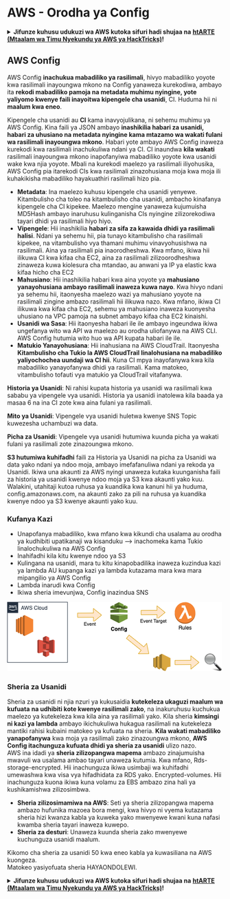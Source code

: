 # AWS - Orodha ya Config

<details>

<summary><strong>Jifunze kuhusu udukuzi wa AWS kutoka sifuri hadi shujaa na</strong> <a href="https://training.hacktricks.xyz/courses/arte"><strong>htARTE (Mtaalam wa Timu Nyekundu ya AWS ya HackTricks)</strong></a><strong>!</strong></summary>

Njia nyingine za kusaidia HackTricks:

* Ikiwa unataka kuona **kampuni yako ikitangazwa kwenye HackTricks** au **kupakua HackTricks kwa PDF** Angalia [**MIPANGO YA KUJIUNGA**](https://github.com/sponsors/carlospolop)!
* Pata [**bidhaa rasmi za PEASS & HackTricks**](https://peass.creator-spring.com)
* Gundua [**Familia ya PEASS**](https://opensea.io/collection/the-peass-family), mkusanyiko wetu wa [**NFTs**](https://opensea.io/collection/the-peass-family) ya kipekee
* **Jiunge na** 💬 [**Kikundi cha Discord**](https://discord.gg/hRep4RUj7f) au kikundi cha [**telegram**](https://t.me/peass) au **tufuate** kwenye **Twitter** 🐦 [**@hacktricks\_live**](https://twitter.com/hacktricks\_live)**.**
* **Shiriki mbinu zako za udukuzi kwa kuwasilisha PRs kwa** [**HackTricks**](https://github.com/carlospolop/hacktricks) na [**HackTricks Cloud**](https://github.com/carlospolop/hacktricks-cloud) repos za github.

</details>

## AWS Config

AWS Config **inachukua mabadiliko ya rasilimali**, hivyo mabadiliko yoyote kwa rasilimali inayoungwa mkono na Config yanaweza kurekodiwa, ambayo ita **rekodi mabadiliko pamoja na metadata muhimu nyingine, yote yaliyomo kwenye faili inayoitwa kipengele cha usanidi**, CI. Huduma hii ni **maalum kwa eneo**.

Kipengele cha usanidi au **CI** kama inavyojulikana, ni sehemu muhimu ya AWS Config. Kina faili ya JSON ambayo **inashikilia habari za usanidi, habari za uhusiano na metadata nyingine kama mtazamo wa wakati fulani wa rasilimali inayoungwa mkono**. Habari yote ambayo AWS Config inaweza kurekodi kwa rasilimali inachukuliwa ndani ya CI. CI inaundwa **kila wakati** rasilimali inayoungwa mkono inapofanyiwa mabadiliko yoyote kwa usanidi wake kwa njia yoyote. Mbali na kurekodi maelezo ya rasilimali iliyohusika, AWS Config pia itarekodi CIs kwa rasilimali zinazohusiana moja kwa moja ili kuhakikisha mabadiliko hayakuathiri rasilimali hizo pia.

* **Metadata**: Ina maelezo kuhusu kipengele cha usanidi yenyewe. Kitambulisho cha toleo na kitambulisho cha usanidi, ambacho kinafanya kipengele cha CI kipekee. Maelezo mengine yanaweza kujumuisha MD5Hash ambayo inaruhusu kulinganisha CIs nyingine zilizorekodiwa tayari dhidi ya rasilimali hiyo hiyo.
* **Vipengele**: Hii inashikilia **habari za sifa za kawaida dhidi ya rasilimali halisi**. Ndani ya sehemu hii, pia tunayo kitambulisho cha rasilimali kipekee, na vitambulisho vya thamani muhimu vinavyohusishwa na rasilimali. Aina ya rasilimali pia inaorodheshwa. Kwa mfano, ikiwa hii ilikuwa CI kwa kifaa cha EC2, aina za rasilimali zilizoorodheshwa zinaweza kuwa kiolesura cha mtandao, au anwani ya IP ya elastic kwa kifaa hicho cha EC2
* **Mahusiano**: Hii inashikilia habari kwa aina yoyote ya **mahusiano yanayohusiana ambayo rasilimali inaweza kuwa nayo**. Kwa hivyo ndani ya sehemu hii, itaonyesha maelezo wazi ya mahusiano yoyote na rasilimali zingine ambazo rasilimali hii ilikuwa nazo. Kwa mfano, ikiwa CI ilikuwa kwa kifaa cha EC2, sehemu ya mahusiano inaweza kuonyesha uhusiano na VPC pamoja na subnet ambayo kifaa cha EC2 kinaishi.
* **Usanidi wa Sasa**: Hii itaonyesha habari ile ile ambayo ingeundwa ikiwa ungefanya wito wa API wa maelezo au orodha uliofanywa na AWS CLI. AWS Config hutumia wito huo wa API kupata habari ile ile.
* **Matukio Yanayohusiana**: Hii inahusiana na AWS CloudTrail. Itaonyesha **Kitambulisho cha Tukio la AWS CloudTrail linalohusiana na mabadiliko yaliyochochea uundaji wa CI hii**. Kuna CI mpya inayofanywa kwa kila mabadiliko yanayofanywa dhidi ya rasilimali. Kama matokeo, vitambulisho tofauti vya matukio ya CloudTrail vitafanywa.

**Historia ya Usanidi**: Ni rahisi kupata historia ya usanidi wa rasilimali kwa sababu ya vipengele vya usanidi. Historia ya usanidi inatolewa kila baada ya masaa 6 na ina CI zote kwa aina fulani ya rasilimali.

**Mito ya Usanidi**: Vipengele vya usanidi huletwa kwenye SNS Topic kuwezesha uchambuzi wa data.

**Picha za Usanidi**: Vipengele vya usanidi hutumiwa kuunda picha ya wakati fulani ya rasilimali zote zinazoungwa mkono.

**S3 hutumiwa kuhifadhi** faili za Historia ya Usanidi na picha za Usanidi wa data yako ndani ya ndoo moja, ambayo imefafanuliwa ndani ya rekoda ya Usanidi. Ikiwa una akaunti za AWS nyingi unaweza kutaka kuunganisha faili za historia ya usanidi kwenye ndoo moja ya S3 kwa akaunti yako kuu. Walakini, utahitaji kutoa ruhusa ya kuandika kwa kanuni hii ya huduma, config.amazonaws.com, na akaunti zako za pili na ruhusa ya kuandika kwenye ndoo ya S3 kwenye akaunti yako kuu.

### Kufanya Kazi

* Unapofanya mabadiliko, kwa mfano kwa kikundi cha usalama au orodha ya kudhibiti upatikanaji wa kisanduku —> inachomeka kama Tukio linalochukuliwa na AWS Config
* Inahifadhi kila kitu kwenye ndoo ya S3
* Kulingana na usanidi, mara tu kitu kinapobadilika inaweza kuzindua kazi ya lambda AU kupanga kazi ya lambda kutazama mara kwa mara mipangilio ya AWS Config
* Lambda inarudi kwa Config
* Ikiwa sheria imevunjwa, Config inazindua SNS

![](<../../../../.gitbook/assets/image (126).png>)

### Sheria za Usanidi

Sheria za usanidi ni njia nzuri ya kukusaidia **kutekeleza ukaguzi maalum wa kufuata** **na udhibiti kote kwenye rasilimali zako**, na inakuruhusu kuchukua maelezo ya kutekeleza kwa kila aina ya rasilimali yako. Kila sheria **kimsingi ni kazi ya lambda** ambayo ikichukuliwa hukagua rasilimali na kutekeleza mantiki rahisi kubaini matokeo ya kufuata na sheria. **Kila wakati mabadiliko yanapofanywa** kwa moja ya rasilimali zako zinazoungwa mkono, **AWS Config itachunguza kufuata dhidi ya sheria za usanidi** ulizo nazo.\
AWS ina idadi ya **sheria zilizopangwa mapema** ambazo zinajumuisha mwavuli wa usalama ambao tayari unaweza kutumia. Kwa mfano, Rds-storage-encrypted. Hii inachunguza ikiwa usimbaji wa kuhifadhi umewashwa kwa visa vya hifadhidata za RDS yako. Encrypted-volumes. Hii inachunguza kuona ikiwa kuna volamu za EBS ambazo zina hali ya kushikamishwa zilizosimbwa.

* **Sheria zilizosimamiwa na AWS**: Seti ya sheria zilizopangwa mapema ambazo hufunika mazoea bora mengi, kwa hivyo ni vyema kutazama sheria hizi kwanza kabla ya kuweka yako mwenyewe kwani kuna nafasi kwamba sheria tayari inaweza kuwepo.
* **Sheria za desturi**: Unaweza kuunda sheria zako mwenyewe kuchunguza usanidi maalum.

Kikomo cha sheria za usanidi 50 kwa eneo kabla ya kuwasiliana na AWS kuongeza.\
Matokeo yasiyofuata sheria HAYAONDOLEWI.

<details>

<summary><strong>Jifunze kuhusu udukuzi wa AWS kutoka sifuri hadi shujaa na</strong> <a href="https://training.hacktricks.xyz/courses/arte"><strong>htARTE (Mtaalam wa Timu Nyekundu ya AWS ya HackTricks)</strong></a><strong>!</strong></summary>

Njia nyingine za kusaidia HackTricks:

* Ikiwa unataka kuona **kampuni yako ikitangazwa kwenye HackTricks** au **kupakua HackTricks kwa PDF** Angalia [**MIPANGO YA KUJIUNGA**](https://github.com/sponsors/carlospolop)!
* Pata [**bidhaa rasmi za PEASS & HackTricks**](https://peass.creator-spring.com)
* Gundua [**Familia ya PEASS**](https://opensea.io/collection/the-peass-family), mkusanyiko wetu wa [**NFTs**](https://opensea.io/collection/the-peass-family) ya kipekee
* **Jiunge na** 💬 [**Kikundi cha Discord**](https://discord.gg/hRep4RUj7f) au kikundi cha [**telegram**](https://t.me/peass) au **tufuate** kwenye **Twitter** 🐦 [**@hacktricks\_live**](https://twitter.com/hacktricks\_live)**.**
* **Shiriki mbinu zako za udukuzi kwa kuwasilisha PRs kwa** [**HackTricks**](https://github.com/carlospolop/hacktricks) na [**HackTricks Cloud**](https://github.com/carlospolop/hacktricks-cloud) repos za github.

</details>
